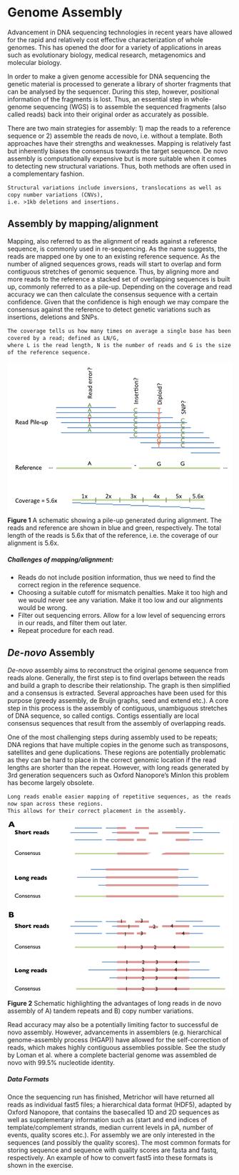 # Genome Assembly

Advancement in DNA sequencing technologies in recent years have allowed for the rapid and relatively cost effective characterization
of whole genomes. This has opened the door for a variety of applications in areas such as evolutionary biology, medical research,
metagenomics and molecular biology.

In order to make a given genome accessible for DNA sequencing the genetic material is processed to generate a library of shorter
fragments that can be analysed by the sequencer. During this step, however, positional information of the fragments is lost.
Thus, an essential step in whole-genome sequencing (WGS) is to assemble the sequenced fragments (also called reads) back into
their original order as accurately as possible.

There are two main strategies for assembly: 1) map the reads to a reference sequence or 2) assemble the reads de novo, i.e. without a template. Both approaches have their strengths and weaknesses. Mapping is relatively fast but inherently biases the consensus towards the target sequence. De novo assembly is computationally expensive but is more suitable when it comes to detecting new structural variations. Thus, both methods are often used in a complementary fashion.

```
Structural variations include inversions, translocations as well as copy number variations (CNVs),
i.e. >1kb deletions and insertions.
```

## Assembly by mapping/alignment
Mapping, also referred to as the alignment of reads against a reference sequence, is commonly used in re-sequencing.  As the name suggests, the reads are mapped one by one to an existing reference sequence. As the number of aligned sequences grows, reads will start to overlap and form contiguous stretches of genomic sequence. Thus, by aligning more and more reads to the reference a stacked set of overlapping sequences is built up, commonly referred to as a pile-up. Depending on the coverage and read accuracy we can then calculate the consensus sequence with a certain confidence. Given that the confidence is high enough we may compare the consensus against the reference to detect genetic variations such as insertions, deletions and SNPs.

```
The coverage tells us how many times on average a single base has been covered by a read; defined as LN/G,
where L is the read length, N is the number of reads and G is the size of the reference sequence.
```

![alt text](https://github.com/demharters/assemblyTutorial/blob/master/figures/pile-up.png)
**Figure 1** A schematic showing a pile-up generated during alignment. The reads and reference are shown in blue and green, respectively. The total length of the reads is 5.6x that of the reference, i.e. the coverage of our alignment is 5.6x.

##### Challenges of mapping/alignment:
- Reads do not include position information, thus we need to find the correct region in the reference sequence.
- Choosing a suitable cutoff for mismatch penalties. Make it too high and we would never see any variation. Make it too low and our alignments would be wrong. 
- Filter out sequencing errors. Allow for a low level of sequencing errors in our reads, and filter them out later.
- Repeat procedure for each read.


## *De-novo* Assembly
*De-novo* assembly aims to reconstruct the original genome sequence from reads alone. Generally, the first step is to find overlaps between the reads and build a graph to describe their relationship. The graph is then simplified and a consensus is extracted. Several approaches have been used for this purpose (greedy assembly, de Bruijn graphs, seed and extend etc.).  A core step in this process is the assembly of contiguous, unambiguous stretches of DNA sequence, so called contigs. Contigs essentially are local consensus sequences that result from the assembly of overlapping reads.

One of the most challenging steps during assembly used to be repeats; DNA regions that have multiple copies in the genome such as transposons, satellites and gene duplications. These regions are potentially problematic as they can be hard to place in the correct genomic location if the read lengths are shorter than the repeat. However, with long reads generated by 3rd generation sequencers such as Oxford Nanopore’s MinIon this problem has become largely obsolete. 

```
Long reads enable easier mapping of repetitive sequences, as the reads now span across these regions.
This allows for their correct placement in the assembly.
```

![alt text](https://github.com/demharters/assemblyTutorial/blob/master/figures/longvsshort.png)
**Figure 2** Schematic highlighting the advantages of long reads in de novo assembly of A) tandem repeats and B) copy number variations. 

Read accuracy may also be a potentially limiting factor to successful de novo assembly.  However, advancements in assemblers (e.g. hierarchical genome-assembly process (HGAP)) have allowed for the self-correction of reads, which makes highly contiguous assemblies possible. See the study by Loman et al. where a complete bacterial genome was assembled de novo with 99.5% nucleotide identity.

##### Data Formats
Once the sequencing run has finished, Metrichor will have returned all reads as individual fast5 files; a hierarchical data format (HDF5), adapted by Oxford Nanopore, that contains the basecalled 1D and 2D sequences as well as supplementary information such as (start and end indices of template/complement strands, median current levels in pA, number of events, quality scores etc.). For assembly we are only interested in the sequences (and possibly the quality scores). The most common formats for storing sequence and sequence with quality scores are fasta and fastq, respectively. An example of how to convert fast5 into these formats is shown in the exercise.


